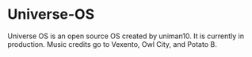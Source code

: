 # Universe-OS
<p>Universe OS is an open source OS created by uniman10. It is currently in production. Music credits go to Vexento, Owl City, and Potato B.
